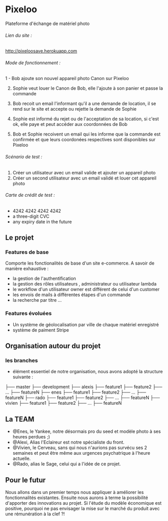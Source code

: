 # Pixeloo
Plateforme d'échange de matériel photo

###### Lien du site :

http://pixeloosave.herokuapp.com

###### Mode de fonctionnement :
1 - Bob ajoute son nouvel appareil photo Canon sur Pixeloo

2. Sophie veut louer le Canon de Bob, elle l'ajoute à son panier et passe la commande

3. Bob recoit un email l'informant qu'il a une demande de location, il se rend sur le site et accepte ou rejette la demande de Sophie

4. Sophie est informé du rejet ou de l'acceptation de sa location, si c'est ok, elle paye et peut accéder aux coordonnées de Bob

5. Bob et Sophie recoivent un email qui les informe que la commande est confirmée et que leurs coordonées respectives sont disponibles sur Pixeloo


###### Scénario de test :

1. Créer un utilisateur avec un email valide et ajouter un appareil photo
2. Créer un second utilisateur avec un email validé et louer cet appareil photo


###### Carte de crédit de test :

- 4242 4242 4242 4242
- a three-digit CVC
- any expiry date in the future

## Le projet

### Features de base

Comporte les fonctionalités de base d'un site e-commerce. A savoir de manière exhaustive :
- la gestion de l'authentification
- la gestion des rôles utilisateurs , administrateur ou utilisateur lambda
- le workflow d'un utilisateur owner est différent de celui d'un customer
- les envois de mails à différentes étapes d'un commande
- la recherche par titre
...

### Features évoluées

- Un système de géolocalisation par ville de chaque matériel enregistré
- système de paiment Stripe

## Organisation autour du projet

### les branches

- élément essentiel de notre organisation, nous avons adopté la structure suivante :

├── master
  ├── development
    ├── alexis
      ├── feature1
      ├── feature2
      ├── ...
      ├── featureN
    ├── enes
      ├── feature1
      ├── feature2
      ├── ...
      ├── featureN
    ├── rado
      ├── feature1
      ├── feature2
      ├── ...
      ├── featureN
    ├── vivien
      ├── feature1
      ├── feature2
      ├── ...
      ├── featureN
     
## La TEAM

- @Enes, le Yankee, notre désormais pro du seed et modèle photo à ses heures perdues ;)
- @Alexi, Alias l'Eclaireur est notre spécialiste du front.
- @Vivien, le Cerveau, sans qui nous n'aurions pas survécu ses 2 semaines et peut être même aux urgences psychatrique à l'heure actuelle.
- @Rado, alias le Sage, celui qui a l'idée de ce projet.

## Pour le futur

Nous allons dans un premier temps nous appliquer à améliorer les fonctionnalités existantes. Ensuite nous aurons à terme la possibilité d'apporter des innovations au projet. Si l'étude du modèle économique est positive, pourquoi ne pas envisager la mise sur le marché du produit avec une rémunération à la clef ?!